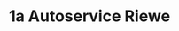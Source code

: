 ---
title: "1a Autoservice Riewe"
url: /korschenbroich/1a-autoservice-riewe/
shop: Autowerkstatt
---